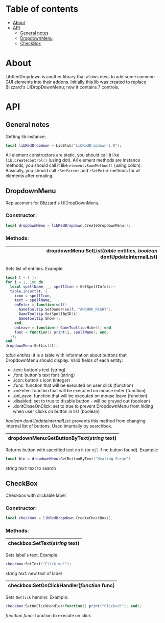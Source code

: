 # Table of contents
+ [About](#about) 
+ [API](#api) 
  + [General notes](#general_notes) 
  + [DropdownMenu](#dropdownmenu) 
  + [CheckBox](#checkbox) 

<a name="about" />

# About 
LibRedDropdown is another library that allows devs to add some common GUI elements into their addons. Initially this lib was created to replace Blizzard's UIDropDownMenu; now it contains 7 controls.
<a name="api"/>

# API
<a name="general_notes"/>

## General notes
Getting lib instance:
``` lua
local libRedDropdown = LibStub("LibRedDropdown-1.0");
```
All element constructors are static, you should call it like `lib.CreateControl()` (using dot). All element methods are instance methods, you should call it like `element:SomeMethod()` (using colon).  
Basically, you should call `:SetParent` and `:SetPoint` methods for all elements after creating.  
<a name="dropdownmenu"/>

## DropdownMenu
Replacement for Blizzard's UIDropDownMenu.  
### Constructor:  
``` lua
local dropdownMenu = libRedDropdown.CreateDropdownMenu();
```
### Methods:  
| **dropdownMenu:SetList(_table_ entities, _boolean_ dontUpdateInternalList)** |
|--:|

Sets list of entities. Example:  
``` lua
local t = { };
for i = 1, 100 do
  local spellName, _, spellIcon = GetSpellInfo(i);
  table.insert(t, {
    icon = spellIcon,
    text = spellName,
    onEnter = function(self)
      GameTooltip:SetOwner(self, "ANCHOR_RIGHT");
      GameTooltip:SetSpellByID(i);
      GameTooltip:Show();
    end,
    onLeave = function() GameTooltip:Hide(); end,
    func = function() print(i, spellName); end,
  });
end
dropdownMenu:SetList(t);
```  
_table entites_: it is a table with information about buttons that DropdownMenu should display. Valid fields of each entity:  
  * .text: button's text (string)  
  * .font: button's text font (string)  
  * .icon: button's icon (integer)  
  * .func: function that will be executed on user click (function)  
  * .onEnter: function that will be executed on mouse enter (function)  
  * .onLeave: function that will be executed on mouse leave (function)  
  * .disabled: set to true to disable button - will be grayed out (boolean)  
  * .dontCloseOnClick: set to true to prevent DropdownMenu from hiding when user clicks on button in list (boolean)  

_boolean dontUpdateInternalList_: prevents this method from changing internal list of buttons. Used internally by searchbox.  
  
| **dropdownMenu:GetButtonByText(_string_ text)** |
|--:|

Returns button with specified text on it (or `nil` if no button found). Example:  
```lua
local btn = dropdownMenu:GetButtonByText("Healing Surge")
```
_string text_: text to search
<a name="checkbox"/>

## CheckBox
Checkbox with clickable label 
### Constructor:  
```lua
local checkbox = libRedDropdown.CreateCheckBox();
```
### Methods: 
| **checkbox:SetText(_string_ text)** |
|--:|

Sets label's text. Example:  
```lua
checkbox:SetText("Click me!");
```
_string text_: new text of label  

| **checkbox:SetOnClickHandler(_function_ func)** |
|--:|

Sets `OnClick` handler. Example:  
```lua
checkbox:SetOnClickHandler(function() print("Clicked!"); end);
```
_function func_: function to execute on click
